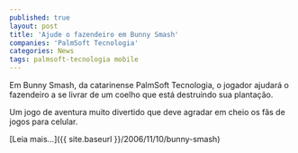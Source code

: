 ```yaml
---
published: true
layout: post
title: 'Ajude o fazendeiro em Bunny Smash'
companies: 'PalmSoft Tecnologia'
categories: News
tags: palmsoft-tecnologia mobile
---
```

Em Bunny Smash, da catarinense PalmSoft Tecnologia, o jogador ajudará o fazendeiro a se livrar de um coelho que está destruindo sua plantação.

Um jogo de aventura muito divertido que deve agradar em cheio os fãs de jogos para celular.
 
 [Leia mais...]({{ site.baseurl }}/2006/11/10/bunny-smash)
